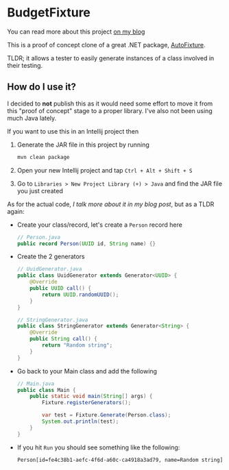 # BudgetFixture

You can read more about this project 
[on my blog](https://antoniosbarotsis.github.io/Blog/posts/budgetfixture/)

This is a proof of concept clone of a great .NET package, 
[AutoFixture](https://github.com/AutoFixture/AutoFixture).

TLDR; it allows a tester to easily generate instances of a class involved
in their testing.

## How do I use it?

I decided to **not** publish this as it would need some effort to move it
from this "proof of concept" stage to a proper library. I've also not been
using much Java lately.

If you want to use this in an Intellij project then 

1. Generate the JAR file in this project by running

   ```bash
   mvn clean package
   ```

2. Open your new Intellij project and tap `Ctrl + Alt + Shift + S`
3. Go to `Libraries > New Project Library (+) > Java` and find the JAR file you just created

As for the actual code, *I talk more about it in my blog post*, but as a TLDR again:

- Create your class/record, let's create a `Person` record here

  ```java
  // Person.java
  public record Person(UUID id, String name) {}
  ```

- Create the 2 generators

  ```java
  // UuidGenerator.java
  public class UuidGenerator extends Generator<UUID> {
      @Override
      public UUID call() {
          return UUID.randomUUID();
      }
  }

  // StringGenerator.java
  public class StringGenerator extends Generator<String> {
      @Override
      public String call() {
          return "Random string";
      }
  }
  ```

- Go back to your Main class and add the following

  ```java
  // Main.java
  public class Main {
      public static void main(String[] args) {
          Fixture.registerGenerators();

          var test = Fixture.Generate(Person.class);
          System.out.println(test);
      }
  }
  ```

- If you hit `Run` you should see something like the following:

  ```
  Person[id=fe4c38b1-aefc-4f6d-a60c-ca4918a3ad79, name=Random string]
  ```

